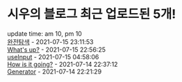 # 시우의 블로그 최근 업로드된 5개!<br>

update time: am 10, pm 10<br>[완전탐색](https://velog.io/@dev_shu/%EC%99%84%EC%A0%84%ED%83%90%EC%83%89) - 2021-07-15 23:11:53<br>
[What's up?](https://velog.io/@dev_shu/Whats-up) - 2021-07-15 22:56:25<br>
[useInput](https://velog.io/@dev_shu/useInput-7fqimm7c) - 2021-07-15 04:58:06<br>
[How is it going?](https://velog.io/@dev_shu/How-is-it-going) - 2021-07-14 22:37:12<br>
[Generator](https://velog.io/@dev_shu/Generator) - 2021-07-14 22:21:29<br>
